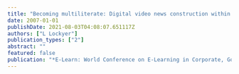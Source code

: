 ```yaml
---
title: "Becoming multiliterate: Digital video news construction within a technology-supported learning environment."
date: 2007-01-01
publishDate: 2021-08-03T04:08:07.651117Z
authors: ["L Lockyer"]
publication_types: ["2"]
abstract: ""
featured: false
publication: "*E-Learn: World Conference on E-Learning in Corporate, Government, Healthcare …*"
---
```


